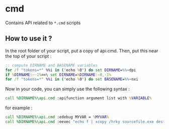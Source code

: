 # cmd

Contains API related to ```*.cmd``` scripts


## How to use it ?

In the root folder of your script, put a copy of api.cmd.
Then, put this near the top of your script :
```bat
:: compute DIRNAME and BASENAME variables
for /f "tokens=*" %%i in ('echo %0') do set DIRNAME=%%~dpi
if %DIRNAME:~-1%==\ set DIRNAME=%DIRNAME:~0,-1%
for /f "tokens=*" %%i in ('echo %0') do set BASENAME=%%~nxi
```

Now in your code, you can simply use the following syntax :
```bat
call %DIRNAME%\api.cmd :apifunction argument list with %VARIABLE%
```
for example :
```bat
call %DIRNAME%\api.cmd :edebug MYVAR = %MYVAR%
call %DIRNAME%\api.cmd :eexec "echo f | xcopy /hrky sourcefile.exe destfile.exe"
```

